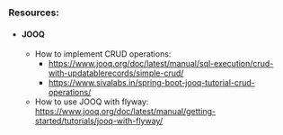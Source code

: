 ### Resources:

- #### JOOQ
    - How to implement CRUD operations:
        - https://www.jooq.org/doc/latest/manual/sql-execution/crud-with-updatablerecords/simple-crud/
        - https://www.sivalabs.in/spring-boot-jooq-tutorial-crud-operations/
    - How to use JOOQ with flyway: https://www.jooq.org/doc/latest/manual/getting-started/tutorials/jooq-with-flyway/